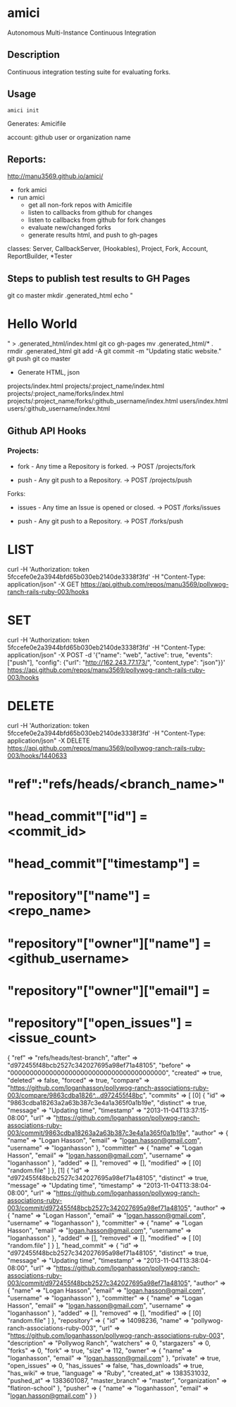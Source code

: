 amici
=====
Autonomous Multi-Instance Continuous Integration

## Description

Continuous integration testing suite for evaluating forks.


## Usage

`amici init`

Generates: Amicifile

account: github user or organization name


## Reports:

http://manu3569.github.io/amici/

- fork amici
- run amici
  - get all non-fork repos with Amicifile
  - listen to callbacks from github for changes
  - listen to callbacks from github for fork changes
  - evaluate new/changed forks
  - generate results html, and push to gh-pages

classes: Server, CallbackServer, (Hookables), Project, Fork, Account, ReportBuilder, *Tester


## Steps to publish test results to GH Pages

git co master
mkdir .generated_html
echo "<h1>Hello World</h1>" > .generated_html/index.html
git co gh-pages
mv .generated_html/* .
rmdir .generated_html
git add -A
git commit -m "Updating static website."
git push
git co master

- Generate HTML, json

projects/index.html
projects/:project_name/index.html
projects/:project_name/forks/index.html
projects/:project_name/forks/:github_username/index.html
users/index.html
users/:github_username/index.html


## Github API Hooks

### Projects:

* fork - Any time a Repository is forked.
-> POST /projects/fork

* push  - Any git push to a Repository.
-> POST /projects/push

Forks:
* issues - Any time an Issue is opened or closed.
-> POST /forks/issues

* push  - Any git push to a Repository.
-> POST /forks/push

# LIST
curl -H 'Authorization: token 5fccefe0e2a3944bfd65b030eb2140de3338f3fd' -H "Content-Type: application/json" -X GET  https://api.github.com/repos/manu3569/pollywog-ranch-rails-ruby-003/hooks

# SET
curl -H 'Authorization: token 5fccefe0e2a3944bfd65b030eb2140de3338f3fd' -H "Content-Type: application/json" -X POST -d '{"name": "web", "active": true, "events": ["push"], "config": {"url": "http://162.243.77.173/", "content_type": "json"}}' https://api.github.com/repos/manu3569/pollywog-ranch-rails-ruby-003/hooks

# DELETE
curl -H 'Authorization: token 5fccefe0e2a3944bfd65b030eb2140de3338f3fd' -H "Content-Type: application/json" -X DELETE https://api.github.com/repos/manu3569/pollywog-ranch-rails-ruby-003/hooks/1440633


# "ref":"refs/heads/<branch_name>"
# "head_commit"["id"] = <commit_id>
# "head_commit"["timestamp"] = <UTC Timestring>
# "repository"["name"] = <repo_name>
# "repository"["owner"]["name"] = <github_username>
# "repository"["owner"]["email"] = <email>
# "repository"["open_issues"] = <issue_count>


{
            "ref" => "refs/heads/test-branch",
          "after" => "d972455f48bcb2527c342027695a98ef71a48105",
         "before" => "0000000000000000000000000000000000000000",
        "created" => true,
        "deleted" => false,
         "forced" => true,
        "compare" => "https://github.com/loganhasson/pollywog-ranch-associations-ruby-003/compare/9863cdba1826^...d972455f48bc",
        "commits" => [
        [0] {
                   "id" => "9863cdba18263a2a63b387c3e4a1a365f0a1b19e",
             "distinct" => true,
              "message" => "Updating time",
            "timestamp" => "2013-11-04T13:37:15-08:00",
                  "url" => "https://github.com/loganhasson/pollywog-ranch-associations-ruby-003/commit/9863cdba18263a2a63b387c3e4a1a365f0a1b19e",
               "author" => {
                    "name" => "Logan Hasson",
                   "email" => "logan.hasson@gmail.com",
                "username" => "loganhasson"
            },
            "committer" => {
                    "name" => "Logan Hasson",
                   "email" => "logan.hasson@gmail.com",
                "username" => "loganhasson"
            },
                "added" => [],
              "removed" => [],
             "modified" => [
                [0] "random.file"
            ]
        },
        [1] {
                   "id" => "d972455f48bcb2527c342027695a98ef71a48105",
             "distinct" => true,
              "message" => "Updating time",
            "timestamp" => "2013-11-04T13:38:04-08:00",
                  "url" => "https://github.com/loganhasson/pollywog-ranch-associations-ruby-003/commit/d972455f48bcb2527c342027695a98ef71a48105",
               "author" => {
                    "name" => "Logan Hasson",
                   "email" => "logan.hasson@gmail.com",
                "username" => "loganhasson"
            },
            "committer" => {
                    "name" => "Logan Hasson",
                   "email" => "logan.hasson@gmail.com",
                "username" => "loganhasson"
            },
                "added" => [],
              "removed" => [],
             "modified" => [
                [0] "random.file"
            ]
        }
    ],
    "head_commit" => {
               "id" => "d972455f48bcb2527c342027695a98ef71a48105",
         "distinct" => true,
          "message" => "Updating time",
        "timestamp" => "2013-11-04T13:38:04-08:00",
              "url" => "https://github.com/loganhasson/pollywog-ranch-associations-ruby-003/commit/d972455f48bcb2527c342027695a98ef71a48105",
           "author" => {
                "name" => "Logan Hasson",
               "email" => "logan.hasson@gmail.com",
            "username" => "loganhasson"
        },
        "committer" => {
                "name" => "Logan Hasson",
               "email" => "logan.hasson@gmail.com",
            "username" => "loganhasson"
        },
            "added" => [],
          "removed" => [],
         "modified" => [
            [0] "random.file"
        ]
    },
     "repository" => {
                   "id" => 14098236,
                 "name" => "pollywog-ranch-associations-ruby-003",
                  "url" => "https://github.com/loganhasson/pollywog-ranch-associations-ruby-003",
          "description" => "Pollywog Ranch",
             "watchers" => 0,
           "stargazers" => 0,
                "forks" => 0,
                 "fork" => true,
                 "size" => 112,
                "owner" => {
             "name" => "loganhasson",
            "email" => "logan.hasson@gmail.com"
        },
              "private" => true,
          "open_issues" => 0,
           "has_issues" => false,
        "has_downloads" => true,
             "has_wiki" => true,
             "language" => "Ruby",
           "created_at" => 1383531032,
            "pushed_at" => 1383601087,
        "master_branch" => "master",
         "organization" => "flatiron-school"
    },
         "pusher" => {
         "name" => "loganhasson",
        "email" => "logan.hasson@gmail.com"
    }
}
